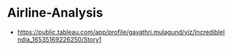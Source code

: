 # Airline-Analysis
- https://public.tableau.com/app/profile/gayathri.mulagund/viz/IncredibleIndia_16535169226250/Story1
